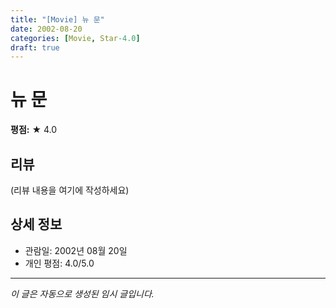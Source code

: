 ```yaml
---
title: "[Movie] 뉴 문"
date: 2002-08-20
categories: [Movie, Star-4.0]
draft: true
---
```


# 뉴 문

**평점:** ★ 4.0

## 리뷰

(리뷰 내용을 여기에 작성하세요)

## 상세 정보

- 관람일: 2002년 08월 20일
- 개인 평점: 4.0/5.0

---

*이 글은 자동으로 생성된 임시 글입니다.*
